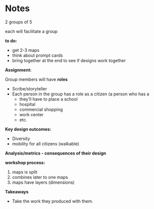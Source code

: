 # Notes

  
2 groups of 5

each will facilitate a group

**to do:**

* get 2-3 maps
* think about prompt cards
* bring together at the end to see if designs work together

**Assignment:**

Group members will have **roles**

* Scribe/storyteller
* Each person in the group has a role as a citizen \(a person who has a
  * they’ll have to place a school
  * hospital
  * commercial shopping
  * work center
  * etc.

**Key design outcomes:**

* Diversity
* mobility for all citizens \(walkable\)

**Analysis/metrics - consequences of their design** 

**workshop process:**

1. maps is split
2. combines later to one maps
3. maps have layers \(dimensions\)

**Takeaways**

* Take the work they produced with them.



